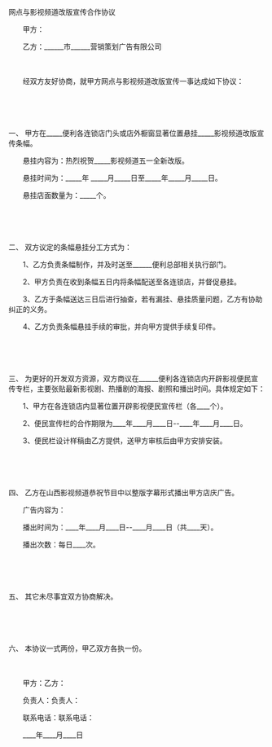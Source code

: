 



网点与影视频道改版宣传合作协议



 

　　甲方：

　　乙方：______市______营销策划广告有限公司　　

　　

　　经双方友好协商，就甲方网点与影视频道改版宣传一事达成如下协议：

　　

　　

一、
甲方在_____便利各连锁店门头或店外橱窗显著位置悬挂_____影视频道改版宣传条幅。

　　悬挂内容为：热烈祝贺_____影视频道五一全新改版。

　　悬挂时间为：_____年 _____月_____日至_____年_____月_____日。

　　悬挂店面数量为：_____个。

　　

　　

二、
双方议定的条幅悬挂分工方式为：

　　1、乙方负责条幅制作，并及时送至______便利总部相关执行部门。

　　2、甲方负责在收到条幅五日内将条幅配送至各连锁店，并督促悬挂。

　　3、乙方于条幅送达三日后进行抽查，若有漏挂、悬挂质量问题，乙方有协助纠正的义务。

　　4、乙方负责条幅悬挂手续的审批，并向甲方提供手续复印件。

　　

　　

三、
为更好的开发双方资源，双方商议在______便利各连锁店内开辟影视便民宣传专栏，主要张贴最新影视剧、热播剧的海报、剧照和播出时间。具体规定如下：

　　1、甲方在各连锁店内显著位置开辟影视便民宣传栏（各____个）。

　　2、便民宣传栏的合作期限为____年____月____日--____年____月____日。

　　3、便民栏设计样稿由乙方提供，送甲方审核后由甲方安排安装。

　　

　　

四、
乙方在山西影视频道恭祝节目中以整版字幕形式播出甲方店庆广告。

　　广告内容为：

　　播出时间为：____年____月____日--____月____日（共____天）。

　　播出次数：每日____次。

　　

　　

五、
其它未尽事宜双方协商解决。

　　

　　

六、
本协议一式两份，甲乙双方各执一份。　　

　　

　　甲方：乙方：

　　负责人：负责人：

　　联系电话：联系电话：

　　____年____月____日